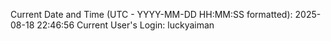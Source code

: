 Current Date and Time (UTC - YYYY-MM-DD HH:MM:SS formatted): 2025-08-18 22:46:56
Current User's Login: luckyaiman
